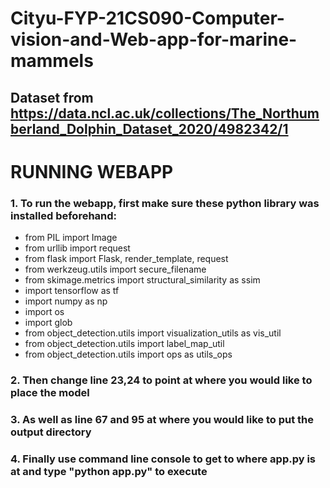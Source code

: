 # Cityu-FYP-21CS090-Computer-vision-and-Web-app-for-marine-mammels

## Dataset from https://data.ncl.ac.uk/collections/The_Northumberland_Dolphin_Dataset_2020/4982342/1

# RUNNING WEBAPP
### 1. To run the webapp, first make sure these python library was installed beforehand:
- from PIL import Image
- from urllib import request
- from flask import Flask, render_template, request
- from werkzeug.utils import secure_filename
- from skimage.metrics import structural_similarity as ssim
- import tensorflow as tf
- import numpy as np
- import os
- import glob
- from object_detection.utils import visualization_utils as vis_util
- from object_detection.utils import label_map_util
- from object_detection.utils import ops as utils_ops

### 2. Then change line 23,24 to point at where you would like to place the model
### 3. As well as line 67 and 95 at where you would like to put the output directory

### 4. Finally use command line console to get to where app.py is at and type "python app.py" to execute

